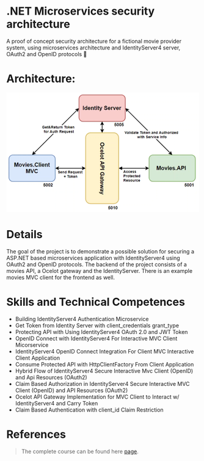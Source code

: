 # .NET Microservices security architecture
A proof of concept security architecture for a fictional movie provider system, using microservices architecture and IdentityServer4 server, OAuth2 and OpenID protocols 🔑

# Architecture:
<p align="center">
    <img src="assets/architecture.png" alt="Preview">
</p>

# Details
The goal of the project is to demonstrate a possible solution for securing a ASP.NET based microservices application with IdentityServer4 using OAuth2 and OpenID protocols. The backend of the project consists of a movies API, a Ocelot gateway and the IdentityServer. There is an example movies MVC client for the frontend as well.

# Skills and Technical Competences 
* Building IdentityServer4 Authentication Microservice
* Get Token from Identity Server with client_credentials grant_type
* Protecting API with Using IdentityServer4 OAuth 2.0 and JWT Token
* OpenID Connect with IdentityServer4 For Interactive MVC Client Micorservice
* IdentityServer4 OpenID Connect Integration For Client MVC Interactive Client Application
* Consume Protected API with HttpClientFactory From Client Application
* Hybrid Flow of IdentityServer4 Secure Interactive Mvc Client (OpenID) and Api Resources (OAuth2)
* Claim Based Authorization in IdentityServer4 Secure Interactive MVC Client (OpenID) and API Resources (OAuth2)
* Ocelot API Gateway Implementation for MVC Client to Interact w/ IdentityServer4 and Carry Token
* Claim Based Authentication with client_id Claim Restriction

# References
> The complete course can be found here [page](https://www.udemy.com/course/secure-net-microservices-with-identityserver4-oauth2openid/). 
